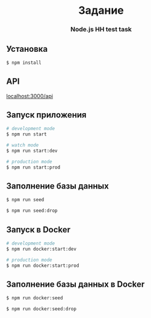 <h1 align="center">Задание</h1>
<h3 align="center">Node.js HH test task</h3>

## Установка
```bash
$ npm install
```

## API
<a href="http://localhost:3000/api">localhost:3000/api</a>

## Запуск приложения
```bash
# development mode
$ npm run start

# watch mode
$ npm run start:dev

# production mode
$ npm run start:prod
```

## Заполнение базы данных
```bash
$ npm run seed

$ npm run seed:drop
```

## Запуск в Docker
```bash
# development mode
$ npm run docker:start:dev

# production mode
$ npm run docker:start:prod
```

## Заполнение базы данных в Docker
```bash
$ npm run docker:seed

$ npm run docker:seed:drop
```
